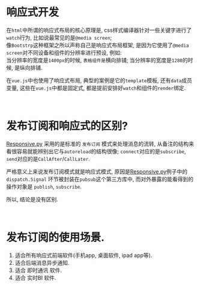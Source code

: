 # 响应式开发
在`html`中所谓的响应式布局的核心原理是, css样式编译器针对一些关键字进行了`watch`行为, 比如说最常见的是`@media screen`;  
像`Bootstrp`这种框架之所以声称自己是响应式布局框架, 是因为它使用了`@media screen`对不同设备和组件的分辨率进行预设, 例如:  
当分辨率的宽度是`1400px`的时候, `表格组件是`横向排铺; 当分辨率的宽度是`1280`的时候, 是纵向排铺.   

在`vue.js`中也使用了响应式布局, 典型的案例是它的`template`模板, 还有`data`成员变量, 这些在`vue.js`中都是固定式, 都是提前安排好`watch`和组件的`render`绑定.  

&nbsp;  
# 发布订阅和响应式的区别?
[Responsive.py](Responsive.py) 采用的是标准的 `发布订阅` 模式来处理消息的流转, 从备注的结构来看很容易就能辨别出它与`autoreload`的结构很像; `connect`对应的是`subscribe`, `send`对应的是`CallAfter`/`CallLater`.    

严格意义上来说发布订阅模式就是响应式模式, 原因是[Responsive.py](Responsive.py)例子中的 `dispatch.Signal` 环节被封装在`pubsub`这个第三方库中, 而对外暴露的能看得到的操作对象是 `publish`, `subscribe`.

所以, 结论是没有区别.   

&nbsp;  
# 发布订阅的使用场景.
1. 适合所有响应式前端软件(手机app, 桌面软件, ipad app等).
2. 适合后端消息异步通知.
3. 适合 即时通讯 软件.
4. 适合 实时BI 软件.

